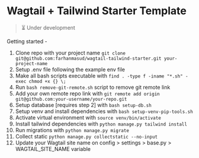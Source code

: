 # Wagtail + Tailwind Starter Template

> :hourglass_flowing_sand: Under development

Getting started -

1. Clone repo with your project name `git clone git@github.com:farhanmasud/wagtail-tailwind-starter.git your-project-name`
2. Setup .env file following the example env file
3. Make all bash scripts executable with `find . -type f -iname "*.sh" -exec chmod +x {} \;`
4. Run `bash remove-git-remote.sh` script to remove git remote link
5. Add your own remote repo link with `git remote add origin git@github.com:your-username/your-repo.git`
6. Setup database [requires step 2] with `bash setup-db.sh`
7. Setup venv and install dependencies with `bash setup-venv-pip-tools.sh`
8. Activate virtual environment with `source venv/bin/activate`
9. Install tailwind dependencies with `python manage.py tailwind install`
10. Run migrations with `python manage.py migrate`
11. Collect static `python manage.py collectstatic --no-input`
12. Update your Wagtail site name on config > settings > base.py > WAGTAIL_SITE_NAME variable
